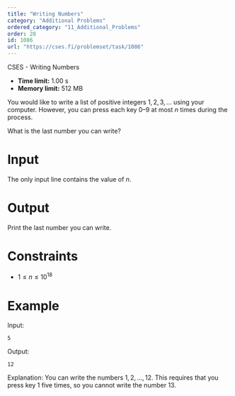 ```yaml
---
title: "Writing Numbers"
category: "Additional Problems"
ordered_category: "11_Additional_Problems"
order: 28
id: 1086
url: "https://cses.fi/problemset/task/1086"
---
```


CSES - Writing Numbers

  * **Time limit:** 1.00 s
  * **Memory limit:** 512 MB

You would like to write a list of positive integers $1,2,3,\ldots$ using your
computer. However, you can press each key $0$–$9$ at most $n$ times during the
process.

What is the last number you can write?

# Input

The only input line contains the value of $n$.

# Output

Print the last number you can write.

# Constraints

  * $1 \le n \le 10^{18}$

# Example

Input:

    
    
    5
    

Output:

    
    
    12
    

Explanation: You can write the numbers $1,2,\ldots,12$. This requires that you
press key $1$ five times, so you cannot write the number $13$.

